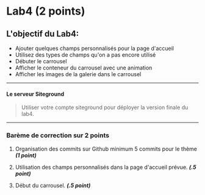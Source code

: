 # Lab4 (2 points)

## L\'objectif du Lab4:

- Ajouter quelques champs personnalisés pour la page d'accueil
- Utilisez des types de champs qu'on a pas encore utilisé
- Débuter le carrousel
 - Afficher le conteneur du carrousel avec une animation
 - Afficher les images de la galerie dans le carrousel

---

#### Le serveur Siteground
> Utiliser votre compte siteground pour déployer la version finale du lab4.

---

### Barème de correction sur 2 points

1. Organisation des commits sur Github minimum 5 commits pour le thème **_(1 point)_**

2. Utilisation des champs personnalisés dans la page d'accueil prévue. **_(.5 point)_**
3. Début du carrousel.  **_(.5 point)_**
